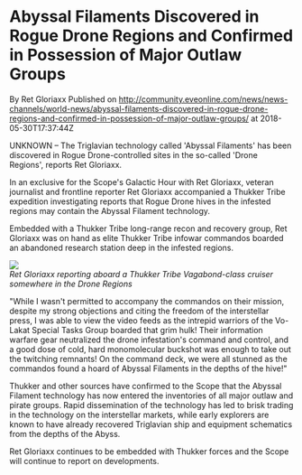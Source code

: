 # Abyssal Filaments Discovered in Rogue Drone Regions and Confirmed in Possession of Major Outlaw Groups
By Ret Gloriaxx
Published on http://community.eveonline.com/news/news-channels/world-news/abyssal-filaments-discovered-in-rogue-drone-regions-and-confirmed-in-possession-of-major-outlaw-groups/ at 2018-05-30T17:37:44Z

UNKNOWN – The Triglavian technology called 'Abyssal Filaments' has been discovered in Rogue Drone-controlled sites in the so-called 'Drone Regions', reports Ret Gloriaxx.

In an exclusive for the Scope's Galactic Hour with Ret Gloriaxx, veteran journalist and frontline reporter Ret Gloriaxx accompanied a Thukker Tribe expedition investigating reports that Rogue Drone hives in the infested regions may contain the Abyssal Filament technology.

Embedded with a Thukker Tribe long-range recon and recovery group, Ret Gloriaxx was on hand as elite Thukker Tribe infowar commandos boarded an abandoned research station deep in the infested regions.

![](https://web.ccpgamescdn.com/fiction/eveonline/worldnews/images/ret_gloriaxx_drone_regions.png)  
_Ret Gloriaxx reporting aboard a Thukker Tribe Vagabond-class cruiser somewhere in the Drone Regions_

"While I wasn't permitted to accompany the commandos on their mission, despite my strong objections and citing the freedom of the interstellar press, I was able to view the video feeds as the intrepid warriors of the Vo-Lakat Special Tasks Group boarded that grim hulk! Their information warfare gear neutralized the drone infestation's command and control, and a good dose of cold, hard monomolecular buckshot was enough to take out the twitching remnants! On the command deck, we were all stunned as the commandos found a hoard of Abyssal Filaments in the depths of the hive!"

Thukker and other sources have confirmed to the Scope that the Abyssal Filament technology has now entered the inventories of all major outlaw and pirate groups. Rapid dissemination of the technology has led to brisk trading in the technology on the interstellar markets, while early explorers are known to have already recovered Triglavian ship and equipment schematics from the depths of the Abyss.

Ret Gloriaxx continues to be embedded with Thukker forces and the Scope will continue to report on developments.

